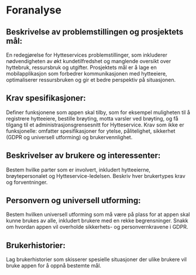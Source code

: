 # Foranalyse

## Beskrivelse av problemstillingen og prosjektets mål:
En redegjørelse for Hytteservices problemstillinger, som inkluderer nødvendigheten av økt kundetilfredshet og manglende oversikt over hyttebruk, ressursbruk og utgifter.
Prosjektets mål er å lage en mobilapplikasjon som forbedrer kommunikasjonen med hytteeiere, optimaliserer ressursbruken og gir et bedre perspektiv på situasjonen.

## Krav spesifikasjoner:

Definer funksjonene som appen skal tilby, som for eksempel muligheten til å registrere hytteeiere, bestille brøyting, motta varsler ved brøyting, og få tilgang til et administrasjonsgrensesnitt for Hytteservice.
Krav som ikke er funksjonelle: omfatter spesifikasjoner for ytelse, pålitelighet, sikkerhet (GDPR og universell utforming) og brukervennlighet.

## Beskrivelser av brukere og interessenter:

Bestem hvilke parter som er involvert, inkludert hytteeierne, brøytepersonalet og Hytteservice-ledelsen.
Beskriv hver brukertypes krav og forventninger.

## Personvern og universell utforming:

Bestem hvilken universell utforming som må være på plass for at appen skal kunne brukes av alle, inkludert brukere med en rekke begrensninger.
Snakk om hvordan appen vil overholde sikkerhets- og personvernkravene i GDPR.

## Brukerhistorier:  

Lag brukerhistorier som skisserer spesielle situasjoner der ulike brukere vil bruke appen for å oppnå bestemte mål.
